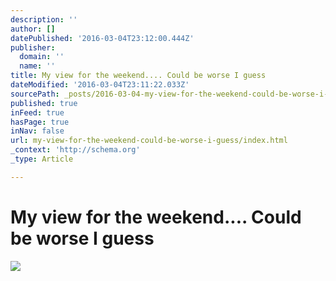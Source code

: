 ```yaml
---
description: ''
author: []
datePublished: '2016-03-04T23:12:00.444Z'
publisher:
  domain: ''
  name: ''
title: My view for the weekend.... Could be worse I guess
dateModified: '2016-03-04T23:11:22.033Z'
sourcePath: _posts/2016-03-04-my-view-for-the-weekend-could-be-worse-i-guess.md
published: true
inFeed: true
hasPage: true
inNav: false
url: my-view-for-the-weekend-could-be-worse-i-guess/index.html
_context: 'http://schema.org'
_type: Article

---
```

# My view for the weekend.... Could be worse I guess
![](https://the-grid-user-content.s3-us-west-2.amazonaws.com/0f3ba696-9b84-4dbe-8f6f-42501c88eefe.png)